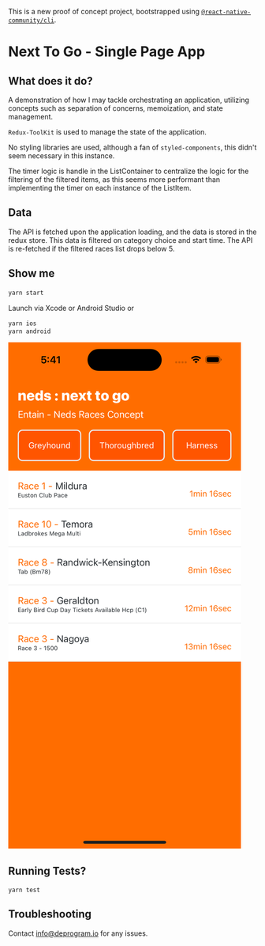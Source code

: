This is a new proof of concept project, bootstrapped using [`@react-native-community/cli`](https://github.com/react-native-community/cli).

# Next To Go - Single Page App

## What does it do?

A demonstration of how I may tackle orchestrating an application, utilizing concepts such as separation of concerns, memoization, and state management. 

`Redux-ToolKit` is used to manage the state of the application.

No styling libraries are used, although a fan of `styled-components`, this didn't seem necessary in this instance.

The timer logic is handle in the ListContainer to centralize the logic for the filtering of the filtered items, as this seems more performant than implementing the timer on each instance of the ListItem.

## Data
The API is fetched upon the application loading, and the data is stored in the redux store. 
This data is filtered on category choice and start time.
The API is re-fetched if the filtered races list drops below 5.

## Show me

```bash
yarn start
```

Launch via Xcode or Android Studio or
```bash
yarn ios 
yarn android
```
![Alt text](./src//assets/n2go.png "Next To Go")


## Running Tests?

```
yarn test
```


## Troubleshooting

Contact info@deprogram.io for any issues.
